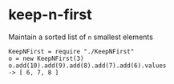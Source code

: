 # keep-n-first
Maintain a sorted list of `n` smallest elements

    KeepNFirst = require "./KeepNFirst"
    o = new KeepNFirst(3)
    o.add(10).add(9).add(8).add(7).add(6).values
    -> [ 6, 7, 8 ]
